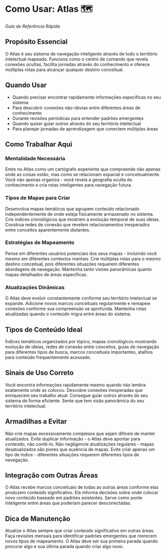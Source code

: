 # Como Usar: Atlas 🗺️
*Guia de Referência Rápida*

## Propósito Essencial
O Atlas é seu sistema de navegação inteligente através de todo o território intelectual mapeado. Funciona como o centro de comando que revela conexões ocultas, facilita jornadas através do conhecimento e oferece múltiplas rotas para alcançar qualquer destino conceitual.

## Quando Usar
- Quando precisar encontrar rapidamente informações específicas no seu sistema
- Para descobrir conexões não-óbvias entre diferentes áreas de conhecimento
- Durante revisões periódicas para entender padrões emergentes
- Quando quiser guiar outros através do seu território intelectual
- Para planejar jornadas de aprendizagem que conectem múltiplas áreas

## Como Trabalhar Aqui

### Mentalidade Necessária
Entre no Atlas como um cartógrafo experiente que compreende não apenas onde as coisas estão, mas como se relacionam espacial e conceitualmente. Você não apenas organiza - você revela a geografia oculta do conhecimento e cria rotas inteligentes para navegação futura.

### Tipos de Mapas para Criar
Desenvolva mapas temáticos que agrupem conteúdo relacionado independentemente de onde esteja fisicamente armazenado no sistema. Crie índices cronológicos que mostrem a evolução temporal de suas ideias. Construa redes de conexão que revelem relacionamentos inesperados entre conceitos aparentemente distantes.

### Estratégias de Mapeamento
Pense em diferentes usuários potenciais dos seus mapas - incluindo você mesmo em diferentes contextos mentais. Crie múltiplas rotas para o mesmo destino conceitual, pois diferentes situações requerem diferentes abordagens de navegação. Mantenha tanto visões panorâmicas quanto mapas detalhados de áreas específicas.

### Atualizações Dinâmicas
O Atlas deve evoluir constantemente conforme seu território intelectual se expande. Adicione novos marcos conceituais regularmente e remapeie conexões conforme sua compreensão se aprofunda. Mantenha rotas atualizadas quando o conteúdo migra entre áreas do sistema.

## Tipos de Conteúdo Ideal
Índices temáticos organizados por tópico, mapas cronológicos mostrando evolução de ideias, redes de conexão entre conceitos, guias de navegação para diferentes tipos de busca, marcos conceituais importantes, atalhos para conteúdo frequentemente acessado.

## Sinais de Uso Correto
Você encontra informações rapidamente mesmo quando não lembra exatamente onde as colocou. Descobre conexões inesperadas que enriquecem seu trabalho atual. Consegue guiar outros através do seu sistema de forma eficiente. Sente que tem visão panorâmica do seu território intelectual.

## Armadilhas a Evitar
Não crie mapas excessivamente complexos que sejam difíceis de manter atualizados. Evite duplicar informação - o Atlas deve apontar para conteúdo, não contê-lo. Não negligencie atualizações regulares - mapas desatualizados são piores que ausência de mapas. Evite criar apenas um tipo de índice - diferentes situações requerem diferentes tipos de navegação.

## Integração com Outras Áreas
O Atlas recebe marcos conceituais de todas as outras áreas conforme elas produzem conteúdo significativo. Ele informa decisões sobre onde colocar novo conteúdo baseado em padrões existentes. Serve como ponte inteligente entre áreas que poderiam parecer desconectadas.

## Dica de Manutenção
Atualize o Atlas sempre que criar conteúdo significativo em outras áreas. Faça revisões mensais para identificar padrões emergentes que merecem novos tipos de mapeamento. O Atlas deve ser sua primeira parada quando procurar algo e sua última parada quando criar algo novo.